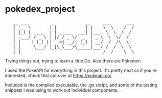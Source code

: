 # pokedex_project
<pre>
   __ ___         _            __     ___      ___
   | '_  \       | |           | |    \  \    /  /
   | |_) |  ___  | | _____  ___| |___  \  \  /  /
   | .___/ / _ \ | |/ / _ \/  _  | _ \  \  \/  /
   | |    | (_) ||   <| __/| (_) | __/  /  /\  \
   | |     \___/ |_|\_\___/\_____|___/ /  /  \  \
   |_|                                /__/    \__\
</pre>
Trying things out, trying to learn a little Go. Also there are Pokemon.

I used the PokéAPI for everything in this project. 
It's pretty neat so if you're interested, check that out over at https://pokeapi.co/

Included is the compiled executable, the .go script, and some of the testing snippets I was using to work out individual components. 
